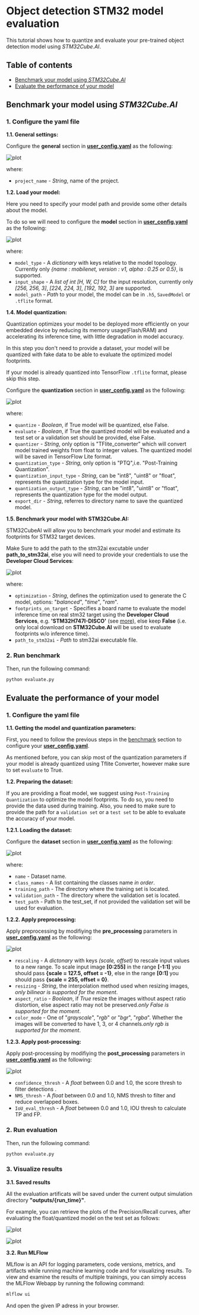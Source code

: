 # Object detection STM32 model evaluation

This tutorial shows how to quantize and evaluate your pre-trained object detection model using *STM32Cube.AI*.

## Table of contents

* <a href='#benchmark'>Benchmark your model using *STM32Cube.AI* </a><br>
* <a href='#Evaluate'>Evaluate the performance of your model</a><br>


## Benchmark your model using *STM32Cube.AI*
<a id='benchmark'></a>

### **1. Configure the yaml file**
**1.1. General settings:**

Configure the **general** section in **[user_config.yaml](user_config.yaml)** as the following:


![plot](./doc/general_config.JPG)

where:

- `project_name` - *String*, name of the project.

**1.2. Load your model:**

Here you need to specify your model path and provide some other details about the model.

To do so we will need to configure the **model** section in **[user_config.yaml](user_config.yaml)** as the following:

![plot](./doc/model_config.JPG)

where:

- `model_type` - A *dictionary* with keys relative to the model topology. Currently only *{name : mobilenet, version : v1, alpha : 0.25 or 0.5}*, is supported.
- `input_shape` -  A *list of int* *[H, W, C]* for the input resolution, currently only *[256, 256, 3]*, *[224, 224, 3]*, *[192, 192, 3]* are supported.
- `model_path` - *Path* to your model, the model can be in `.h5`, `SavedModel` or `.tflite` format.

**1.4. Model quantization:**

Quantization optimizes your model to be deployed more efficiently on your embedded device by reducing its memory usage(Flash/RAM) and accelerating its inference time, with little degradation in model accuracy.

In this step you don't need to provide a dataset, your model will be quantized with fake data to be able to evaluate the optimized model footprints.

If your model is already quantized into TensorFlow `.tflite` format, please skip this step.

Configure the **quantization** section in **[user_config.yaml](user_config.yaml)** as the following:  

![plot](./doc/quantization.JPG)

where:

- `quantize` - *Boolean*, if True model will be quantized, else False.
- `evaluate` - *Boolean*, if True the quantized model will be evaluated and a test set or a validation set should be provided, else False.
- `quantizer` - *String*, only option is "TFlite_converter" which will convert model trained weights from float to integer values. The quantized model will be saved in TensorFlow Lite format.
- `quantization_type` - *String*, only option is "PTQ",i.e. "Post-Training Quantization". 
- `quantization_input_type` - *String*, can be "int8", "uint8" or "float", represents the quantization type for the model input.
- `quantization_output_type` - *String*, can be "int8", "uint8" or "float", represents the quantization type for the model output.
- `export_dir` - *String*, referres to directory name to save the quantized model.



**1.5. Benchmark your model with STM32Cube.AI:**

STM32CubeAI will allow you to benchmark your model and estimate its footprints for STM32 target devices.

Make Sure to add the path to the stm32ai excutable under **path_to_stm32ai**, else you will need to provide your credentials to use the **Developer Cloud Services**:

![plot](./doc/cubeai_config.JPG)

where:
- `optimization` - *String*, defines the optimization used to generate the C model, options: "*balanced*", "*time*", "*ram*".
- `footprints_on_target` - Specifies a board name to evaluate the model inference time on real stm32 target using the **Developer Cloud Services**, e.g. **'STM32H747I-DISCO'** (see [more](./doc/boards.json)), else keep **False** (i.e. only local download on **STM32Cube.AI** will be used to evaluate footprints w/o inference time).
- `path_to_stm32ai` - *Path* to stm32ai executable file.

### **2. Run benchmark**

Then, run the following command:


```bash
python evaluate.py
```

## Evaluate the performance of your model
<a id='Evaluate'></a>

### **1. Configure the yaml file**

**1.1. Getting the model and quantization parameters:**


First, you need to follow the previous steps in the [benchmark](#benchmark) section to configure your **[user_config.yaml](user_config.yaml)**.

As mentioned before, you can skip most of the quantization parameters if your model is already quantized using Tflite Converter, however make sure to set `evaluate` to True.

**1.2. Preparing the dataset:**

If you are providing a float model, we suggest using `Post-Training Quantization` to optimize the model footprints. To do so, you need to provide the data used during training. Also, you need to make sure to provide the path for a `validation set` or a `test set` to be able to evaluate the accuracy of your model.

**1.2.1. Loading the dataset:**

Configure the **dataset** section in **[user_config.yaml](user_config.yaml)** as the following:

![plot](./doc/dataset_config.JPG)

where:

- `name` - Dataset name.
- `class_names` - A list containing the classes name *in order*.
- `training_path` - The directory where the training set is located. 
- `validation_path` - The directory where the validation set is located.
- `test_path` - Path to the test_set, if not provided the validation set will be used for evaluation.

**1.2.2. Apply preprocessing:**

Apply preprocessing by modifiying the **pre_processing** parameters in **[user_config.yaml](user_config.yaml)** as the following:

![plot](./doc/data_prepro.JPG)

- `rescaling` - A *dictonary* with keys *(scale, offset)* to rescale input values to a new range. To scale input image **[0:255]** in the range **[-1:1]** you should pass **{scale = 127.5, offset = -1}**, else in the range **[0:1]** you should pass **{scale = 255, offset = 0}**.
- `resizing` - *String*, the interpolation method used when resizing images, *only bilinear is supported for the moment*.
- `aspect_ratio` - *Boolean*, if *True* resize the images without aspect ratio distortion, else aspect ratio may not be preserved.*only False is supported for the moment*.
- `color_mode` - One of "*grayscale*", "*rgb*" or "*bgr*", "*rgba*". Whether the images will be converted to have 1, 3, or 4 channels.*only rgb is supported for the moment*.

**1.2.3. Apply post-processing:**

Apply post-processing by modifiying the **post_processing** parameters in **[user_config.yaml](user_config.yaml)** as the following:

![plot](./doc/model_postpro.JPG)

- `confidence_thresh` - A *float* between 0.0 and 1.0, the score thresh to filter detections .
- `NMS_thresh` - A *float* between 0.0 and 1.0, NMS thresh to filter and reduce overlapped boxes.
- `IoU_eval_thresh` - A *float* between 0.0 and 1.0, IOU thresh to calculate TP and FP.


### **2. Run evaluation**

Then, run the following command:

```bash
python evaluate.py
```

### **3. Visualize results**

**3.1. Saved results**

All the evaluation artificats will be saved under the current output simulation directory **"outputs/{run_time}"**.

For example, you can retrieve the plots of the Precision/Recall curves, after evaluating the float/quantized model on the test set as follows:

![plot](./doc/aeroplane_AP.JPG)

![plot](./doc/person_AP.JPG)

**3.2. Run MLFlow**

MLflow is an API for logging parameters, code versions, metrics, and artifacts while running machine learning code and for visualizing results.
To view and examine the results of multiple trainings, you can simply access the MLFlow Webapp by running the following command:

```bash
mlflow ui
```
And open the given IP adress in your browser.
